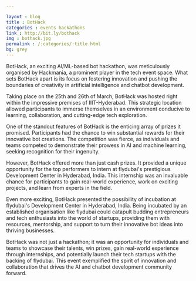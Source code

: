 ```yaml
---

layout : blog
title : BotHack
categories : events hackathons
link : http://bit.ly/bothack
img : bothack.jpg
permalink : /:categories/:title.html
bg: grey
---
```


BotHack, an exciting AI/ML-based bot hackathon, was meticulously organised by Hackmania, a prominent player in the tech event space. What sets BotHack apart is its focus on fostering innovation and pushing the boundaries of creativity in artificial intelligence and chatbot development.
 
Taking place on the 25th and 26th of March, BotHack was hosted right within the impressive premises of IIIT-Hyderabad. This strategic location allowed participants to immerse themselves in an environment conducive to learning, collaboration, and cutting-edge tech exploration.
 
One of the standout features of BotHack is the enticing array of prizes it promised. Participants had the chance to win substantial rewards for their innovative bot creations. The competition was fierce, as individuals and teams competed to demonstrate their prowess in AI and machine learning, seeking recognition for their ingenuity.
 
However, BotHack offered more than just cash prizes. It provided a unique opportunity for the top performers to intern at flydubai's prestigious Development Center in Hyderabad, India. This internship was an invaluable chance for participants to gain real-world experience, work on exciting projects, and learn from experts in the field.
 
Even more exciting, BotHack presented the possibility of incubation at flydubai's Development Center in Hyderabad, India. Being incubated by an established organisation like flydubai could catapult budding entrepreneurs and tech enthusiasts into the world of startups, providing them with resources, mentorship, and support to turn their innovative bot ideas into thriving businesses.
 
BotHack was not just a hackathon; it was an opportunity for individuals and teams to showcase their talents, win prizes, gain real-world experience through internships, and potentially launch their tech startups with the backing of flydubai. This event exemplified the spirit of innovation and collaboration that drives the AI and chatbot development community forward.
